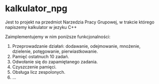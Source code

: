 # kalkulator_npg
Jest to projekt na przedmiot Narzedzia Pracy Grupowej, w trakcie którego napiszemy kalkulator w jezyku C++

Zaimplementujemy w nim poniższe funkcjonalności:

1. Przeprowadzanie działań: dodawanie, odejmowanie, mnożenie, dzielenie, potęgowanie, pierwiastkowanie.
2. Pamięć ostatnuch 10 zadań.
3. Odwołanie się do zapamiętanego zadania.
4. Czyszczenie pamięci.
5. Obsługa licz zespolonych.
6. ...

